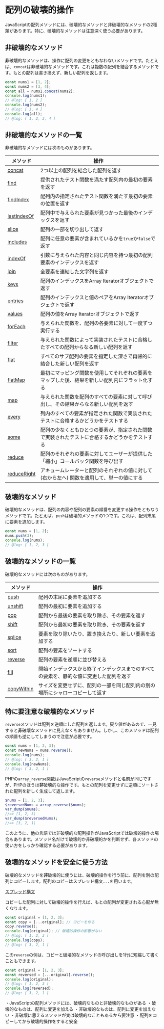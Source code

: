 # 配列の破壊的操作

JavaScriptの配列メソッドには、破壊的なメソッドと非破壊的なメソッドの2種類があります。特に、破壊的なメソッドは注意深く使う必要があります。

## 非破壊的なメソッド

**非**破壊的なメソッドは、操作に配列の変更をともなわないメソッドです。たとえば、`concat`は非破壊的なメソッドです。これは複数の配列を結合するメソッドです。もとの配列は書き換えず、新しい配列を返します。

```ts twoslash
const nums1 = [1, 2];
const nums2 = [3, 4];
const all = nums1.concat(nums2);
console.log(nums1);
// @log: [ 1, 2 ]
console.log(nums2);
// @log: [ 3, 4 ]
console.log(all);
// @log: [ 1, 2, 3, 4 ]
```

## 非破壊的なメソッドの一覧

非破壊的なメソッドには次のものがあります。

| メソッド                                                                                                       | 操作                                                                                           |
| -------------------------------------------------------------------------------------------------------------- | ---------------------------------------------------------------------------------------------- |
| [concat](https://developer.mozilla.org/ja/docs/Web/JavaScript/Reference/Global_Objects/Array/concat)           | 2つ以上の配列を結合した配列を返す                                                              |
| [find](https://developer.mozilla.org/ja/docs/Web/JavaScript/Reference/Global_Objects/Array/find)               | 提供されたテスト関数を満たす配列内の最初の要素を返す                                           |
| [findIndex](https://developer.mozilla.org/ja/docs/Web/JavaScript/Reference/Global_Objects/Array/findIndex)     | 配列内の指定されたテスト関数を満たす最初の要素の位置を返す                                     |
| [lastIndexOf](https://developer.mozilla.org/ja/docs/Web/JavaScript/Reference/Global_Objects/Array/lastIndexOf) | 配列中で与えられた要素が見つかった最後のインデックスを返す                                     |
| [slice](https://developer.mozilla.org/ja/docs/Web/JavaScript/Reference/Global_Objects/Array/slice)             | 配列の一部を切り出して返す                                                                     |
| [includes](https://developer.mozilla.org/ja/docs/Web/JavaScript/Reference/Global_Objects/Array/includes)       | 配列に任意の要素が含まれているかを`true`か`false`で返す                                        |
| [indexOf](https://developer.mozilla.org/ja/docs/Web/JavaScript/Reference/Global_Objects/Array/indexOf)         | 引数に与えられた内容と同じ内容を持つ最初の配列要素のインデックスを返す                         |
| [join](https://developer.mozilla.org/ja/docs/Web/JavaScript/Reference/Global_Objects/Array/join)               | 全要素を連結した文字列を返す                                                                   |
| [keys](https://developer.mozilla.org/ja/docs/Web/JavaScript/Reference/Global_Objects/Array/keys)               | 配列のインデックスをArray Iteratorオブジェクトで返す                                           |
| [entries](https://developer.mozilla.org/ja/docs/Web/JavaScript/Reference/Global_Objects/Array/entries)         | 配列のインデックスと値のペアをArray Iteratorオブジェクトで返す                                 |
| [values](https://developer.mozilla.org/ja/docs/Web/JavaScript/Reference/Global_Objects/Array/values)           | 配列の値をArray Iteratorオブジェクトで返す                                                     |
| [forEach](https://developer.mozilla.org/ja/docs/Web/JavaScript/Reference/Global_Objects/Array/forEach)         | 与えられた関数を、配列の各要素に対して一度ずつ実行する                                         |
| [filter](https://developer.mozilla.org/ja/docs/Web/JavaScript/Reference/Global_Objects/Array/filter)           | 与えられた関数によって実装されたテストに合格したすべての配列からなる新しい配列を返す           |
| [flat](https://developer.mozilla.org/ja/docs/Web/JavaScript/Reference/Global_Objects/Array/flat)               | すべてのサブ配列の要素を指定した深さで再帰的に結合した新しい配列を返す                         |
| [flatMap](https://developer.mozilla.org/ja/docs/Web/JavaScript/Reference/Global_Objects/Array/flatMap)         | 最初にマッピング関数を使用してそれぞれの要素をマップした後、結果を新しい配列内にフラット化する |
| [map](https://developer.mozilla.org/ja/docs/Web/JavaScript/Reference/Global_Objects/Array/map)                 | 与えられた関数を配列のすべての要素に対して呼び出し、その結果からなる新しい配列を返す           |
| [every](https://developer.mozilla.org/ja/docs/Web/JavaScript/Reference/Global_Objects/Array/every)             | 列内のすべての要素が指定された関数で実装されたテストに合格するかどうかをテストする             |
| [some](https://developer.mozilla.org/ja/docs/Web/JavaScript/Reference/Global_Objects/Array/some)               | 配列の少なくともひとつの要素が、指定された関数で実装されたテストに合格するかどうかをテストする |
| [reduce](https://developer.mozilla.org/ja/docs/Web/JavaScript/Reference/Global_Objects/Array/reduce)           | 配列のそれぞれの要素に対してユーザーが提供した「縮小」コールバック関数を呼び出す               |
| [reduceRight](https://developer.mozilla.org/ja/docs/Web/JavaScript/Reference/Global_Objects/Array/reduceRight) | アキュームレーターと配列のそれぞれの値に対して (右から左へ) 関数を適用して、単一の値にする     |

## 破壊的なメソッド

破壊的なメソッドは、配列の内容や配列の要素の順番を変更する操作をともなうメソッドです。たとえば、`push`は破壊的メソッドの1つです。これは、配列末尾に要素を追加します。

```ts twoslash
const nums = [1, 2];
nums.push(3);
console.log(nums);
// @log: [ 1, 2, 3 ]
```

## 破壊的なメソッドの一覧

破壊的なメソッドには次のものがあります。

| メソッド                                                                                                     | 操作                                                                                   |
| ------------------------------------------------------------------------------------------------------------ | -------------------------------------------------------------------------------------- |
| [push](https://developer.mozilla.org/ja/docs/Web/JavaScript/Reference/Global_Objects/Array/push)             | 配列の末尾に要素を追加する                                                             |
| [unshift](https://developer.mozilla.org/ja/docs/Web/JavaScript/Reference/Global_Objects/Array/unshift)       | 配列の最初に要素を追加する                                                             |
| [pop](https://developer.mozilla.org/ja/docs/Web/JavaScript/Reference/Global_Objects/Array/pop)               | 配列から最後の要素を取り除き、その要素を返す                                           |
| [shift](https://developer.mozilla.org/ja/docs/Web/JavaScript/Reference/Global_Objects/Array/shift)           | 配列から最初の要素を取り除き、その要素を返す                                           |
| [splice](https://developer.mozilla.org/ja/docs/Web/JavaScript/Reference/Global_Objects/Array/splice)         | 要素を取り除いたり、置き換えたり、新しい要素を追加する                                 |
| [sort](https://developer.mozilla.org/ja/docs/Web/JavaScript/Reference/Global_Objects/Array/sort)             | 配列の要素をソートする                                                                 |
| [reverse](https://developer.mozilla.org/ja/docs/Web/JavaScript/Reference/Global_Objects/Array/reverse)       | 配列の要素を逆順に並び替える                                                           |
| [fill](https://developer.mozilla.org/ja/docs/Web/JavaScript/Reference/Global_Objects/Array/fill)             | 開始インデックスから終了インデックスまでのすべての要素を、静的な値に変更した配列を返す |
| [copyWithin](https://developer.mozilla.org/ja/docs/Web/JavaScript/Reference/Global_Objects/Array/copyWithin) | サイズを変更せずに、配列の一部を同じ配列内の別の場所にシャローコピーして返す           |

## 特に要注意な破壊的なメソッド

`reverse`メソッドは配列を逆順にした配列を返します。戻り値があるので、一見すると**非**破壊なメソッドに見えなくもありません。しかし、このメソッドは配列の順番も逆にしてしまうので注意が必要です。

```ts twoslash
const nums = [1, 2, 3];
const newNums = nums.reverse();
console.log(nums);
// @log: [ 3, 2, 1 ]
console.log(newNums);
// @log: [ 3, 2, 1 ]
```

PHPの`array_reverse`関数はJavaScriptの`reverse`メソッドと名前が同じですが、PHPのほうは**非**破壊的な操作です。もとの配列を変更せずに逆順にソートされた配列を新しく生成して返します。

```php title="PHPのarray_reverse"
$nums = [1, 2, 3];
$reversedNums = array_reverse($nums);
var_dump($nums);
//=> [1, 2, 3]
var_dump($reversedNums);
//=> [3, 2, 1]
```

このように、他の言語では非破壊的な配列操作がJavaScriptでは破壊的操作の場合もあります。メソッド名だけで破壊的か非破壊的かを判断せず、各メソッドの使い方をしっかり確認する必要があります。

## 破壊的なメソッドを安全に使う方法

破壊的なメソッドを**非**破壊的に使うには、破壊的操作を行う前に、配列を別の配列にコピーします。配列のコピーはスプレッド構文`...`を用います。

[スプレッド構文](./spread-syntax-for-array.md)

コピーした配列に対して破壊的操作を行えば、もとの配列が変更される心配が無くなります。

```ts twoslash
const original = [1, 2, 3];
const copy = [...original]; // コピーを作る
copy.reverse();
console.log(original); // 破壊的操作の影響がない
// @log: [ 1, 2, 3 ]
console.log(copy);
// @log: [ 3, 2, 1 ]
```

この`reverse`の例は、コピーと破壊的なメソッドの呼び出しを1行に短縮して書くこともできます。

```ts twoslash {2}
const original = [1, 2, 3];
const reversed = [...original].reverse();
console.log(original);
// @log: [ 1, 2, 3 ]
console.log(reversed);
// @log: [ 3, 2, 1 ]
```

<TweetILearned>

・JavaScriptの配列メソッドには、破壊的なものと非破壊的なものがある
・破壊的なものは、配列に変更を加える
・非破壊的なものは、配列に変更を加えない
・非破壊に思えるメソッドが実は破壊的なこともあるから要注意
・配列をコピーしてから破壊的操作をすると安全

</TweetILearned>
